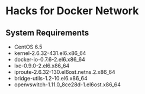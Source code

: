 # Hacks for Docker Network

## System Requirements

+ CentOS 6.5
+ kernel-2.6.32-431.el6.x86_64
+ docker-io-0.7.6-2.el6.x86_64
+ lxc-0.9.0-2.el6.x86_64
+ iproute-2.6.32-130.el6ost.netns.2.x86_64
+ bridge-utils-1.2-10.el6.x86_64
+ openvswitch-1.11.0_8ce28d-1.el6ost.x86_64
